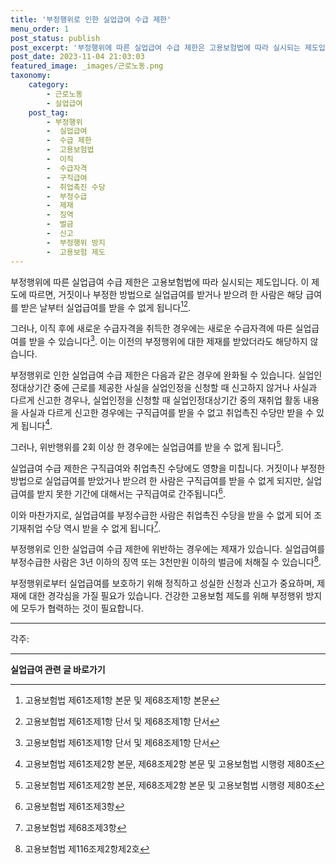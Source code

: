 ```yaml
---
title: '부정행위로 인한 실업급여 수급 제한'
menu_order: 1
post_status: publish
post_excerpt: '부정행위에 따른 실업급여 수급 제한은 고용보험법에 따라 실시되는 제도입니다. 이 제도에 따르면, 거짓이나 부정한 방법으로 실업급여를 받거나 받으려 한 사람은 해당 급여를 받은 날부터 실업급여를 받을 수 없게 됩니다  1   2 .'
post_date: 2023-11-04 21:03:03
featured_image: _images/근로노동.png
taxonomy:
    category:
        - 근로노동
        - 실업급여
    post_tag:
        - 부정행위
        -  실업급여
        -  수급 제한
        -  고용보험법
        -  이직
        -  수급자격
        -  구직급여
        -  취업촉진 수당
        -  부정수급
        -  제재
        -  징역
        -  벌금
        -  신고
        -  부정행위 방지
        -  고용보험 제도
---
```



부정행위에 따른 실업급여 수급 제한은 고용보험법에 따라 실시되는 제도입니다. 이 제도에 따르면, 거짓이나 부정한 방법으로 실업급여를 받거나 받으려 한 사람은 해당 급여를 받은 날부터 실업급여를 받을 수 없게 됩니다[^1][^2].

그러나, 이직 후에 새로운 수급자격을 취득한 경우에는 새로운 수급자격에 따른 실업급여를 받을 수 있습니다[^2]. 이는 이전의 부정행위에 대한 제재를 받았더라도 해당하지 않습니다.

부정행위로 인한 실업급여 수급 제한은 다음과 같은 경우에 완화될 수 있습니다. 실업인정대상기간 중에 근로를 제공한 사실을 실업인정을 신청할 때 신고하지 않거나 사실과 다르게 신고한 경우나, 실업인정을 신청할 때 실업인정대상기간 중의 재취업 활동 내용을 사실과 다르게 신고한 경우에는 구직급여를 받을 수 없고 취업촉진 수당만 받을 수 있게 됩니다[^3].

그러나, 위반행위를 2회 이상 한 경우에는 실업급여를 받을 수 없게 됩니다[^3].

실업급여 수급 제한은 구직급여와 취업촉진 수당에도 영향을 미칩니다. 거짓이나 부정한 방법으로 실업급여를 받았거나 받으려 한 사람은 구직급여를 받을 수 없게 되지만, 실업급여를 받지 못한 기간에 대해서는 구직급여로 간주됩니다[^4].

이와 마찬가지로, 실업급여를 부정수급한 사람은 취업촉진 수당을 받을 수 없게 되어 조기재취업 수당 역시 받을 수 없게 됩니다[^5].

부정행위로 인한 실업급여 수급 제한에 위반하는 경우에는 제재가 있습니다. 실업급여를 부정수급한 사람은 3년 이하의 징역 또는 3천만원 이하의 벌금에 처해질 수 있습니다[^6].

부정행위로부터 실업급여를 보호하기 위해 정직하고 성실한 신청과 신고가 중요하며, 제재에 대한 경각심을 가질 필요가 있습니다. 건강한 고용보험 제도를 위해 부정행위 방지에 모두가 협력하는 것이 필요합니다.

---
각주:
[^1]: 고용보험법 제61조제1항 본문 및 제68조제1항 본문
[^2]: 고용보험법 제61조제1항 단서 및 제68조제1항 단서
[^3]: 고용보험법 제61조제2항 본문, 제68조제2항 본문 및 고용보험법 시행령 제80조
[^4]: 고용보험법 제61조제3항
[^5]: 고용보험법 제68조제3항
[^6]: 고용보험법 제116조제2항제2호

[고용보험법]: http://www.law.go.kr/main.html
[고용보험법 시행령]: http://www.law.go.kr/main.html
<!-- wp:separator -->
<hr class="wp-block-separator has-alpha-channel-opacity"/>
<!-- /wp:separator -->

<!-- wp:group {"backgroundColor":"base","layout":{"type":"constrained"}} -->
<div class="wp-block-group has-base-background-color has-background"><!-- wp:paragraph {"align":"center","fontSize":"medium"} -->
<p class="has-text-align-center has-large-font-size"><strong>실업급여 관련 글 바로가기</strong></p>
<!-- /wp:paragraph -->


<!-- wp:latest-posts
{"categories":[{"id":10977,"count":19,"description":"","link":"https://uknowlaw.com/category/%ec%8b%a4%ec%97%85%ea%b8%89%ec%97%ac/","name":"실업급여","slug":"실업급여","taxonomy":"category","parent":0,"meta":[],"_links":{"self":[{"href":"https://uknowlaw.com/wp-json/wp/v2/categories/10977"}],"collection":[{"href":"https://uknowlaw.com/wp-json/wp/v2/categories"}],"about":[{"href":"https://uknowlaw.com/wp-json/wp/v2/taxonomies/category"}],"wp:post_type":[{"href":"https://uknowlaw.com/wp-json/wp/v2/posts?categories=10977"}],"curies":[{"name":"wp","href":"https://api.w.org/{rel}","templated":true}]}}],"postsToShow":100,"excerptLength":28,"postLayout":"grid","columns":2,"featuredImageAlign":"left","featuredImageSizeSlug":"large","fontSize":"small"} /--></div>
<!-- /wp:group -->